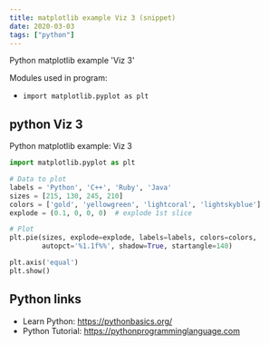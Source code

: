 ```yaml
---
title: matplotlib example Viz 3 (snippet)
date: 2020-03-03
tags: ["python"]
---
```

Python matplotlib example 'Viz 3'


Modules used in program: 
* `import matplotlib.pyplot as plt`

## python Viz 3

Python matplotlib example: Viz 3

```python
import matplotlib.pyplot as plt

# Data to plot
labels = 'Python', 'C++', 'Ruby', 'Java'
sizes = [215, 130, 245, 210]
colors = ['gold', 'yellowgreen', 'lightcoral', 'lightskyblue']
explode = (0.1, 0, 0, 0)  # explode 1st slice

# Plot
plt.pie(sizes, explode=explode, labels=labels, colors=colors,
        autopct='%1.1f%%', shadow=True, startangle=140)

plt.axis('equal')
plt.show()

```

## Python links

- Learn Python: https://pythonbasics.org/
- Python Tutorial: https://pythonprogramminglanguage.com

